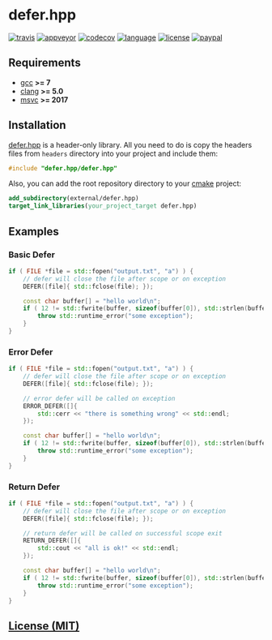 # defer.hpp

[![travis][badge.travis]][travis]
[![appveyor][badge.appveyor]][appveyor]
[![codecov][badge.codecov]][codecov]
[![language][badge.language]][language]
[![license][badge.license]][license]
[![paypal][badge.paypal]][paypal]

[badge.travis]: https://img.shields.io/travis/BlackMATov/defer.hpp/master.svg?logo=travis
[badge.appveyor]: https://img.shields.io/appveyor/ci/BlackMATov/defer-hpp/master.svg?logo=appveyor
[badge.codecov]: https://img.shields.io/codecov/c/github/BlackMATov/defer.hpp/master.svg?logo=codecov
[badge.language]: https://img.shields.io/badge/language-C%2B%2B17-yellow.svg
[badge.license]: https://img.shields.io/badge/license-MIT-blue.svg
[badge.paypal]: https://img.shields.io/badge/donate-PayPal-orange.svg?logo=paypal&colorA=00457C

[travis]: https://travis-ci.org/BlackMATov/defer.hpp
[appveyor]: https://ci.appveyor.com/project/BlackMATov/defer-hpp
[codecov]: https://codecov.io/gh/BlackMATov/defer.hpp
[language]: https://en.wikipedia.org/wiki/C%2B%2B17
[license]: https://en.wikipedia.org/wiki/MIT_License
[paypal]: https://www.paypal.me/matov

[defer]: https://github.com/BlackMATov/defer.hpp

## Requirements

- [gcc](https://www.gnu.org/software/gcc/) **>= 7**
- [clang](https://clang.llvm.org/) **>= 5.0**
- [msvc](https://visualstudio.microsoft.com/) **>= 2017**

## Installation

[defer.hpp][defer] is a header-only library. All you need to do is copy the headers files from `headers` directory into your project and include them:

```cpp
#include "defer.hpp/defer.hpp"
```

Also, you can add the root repository directory to your [cmake](https://cmake.org) project:

```cmake
add_subdirectory(external/defer.hpp)
target_link_libraries(your_project_target defer.hpp)
```

## Examples

### Basic Defer

```cpp
if ( FILE *file = std::fopen("output.txt", "a") ) {
    // defer will close the file after scope or on exception
    DEFER([file]{ std::fclose(file); });

    const char buffer[] = "hello world\n";
    if ( 12 != std::fwrite(buffer, sizeof(buffer[0]), std::strlen(buffer), file) ) {
        throw std::runtime_error("some exception");
    }
}
```

### Error Defer

```cpp
if ( FILE *file = std::fopen("output.txt", "a") ) {
    // defer will close the file after scope or on exception
    DEFER([file]{ std::fclose(file); });

    // error defer will be called on exception
    ERROR_DEFER([]{
        std::cerr << "there is something wrong" << std::endl;
    });

    const char buffer[] = "hello world\n";
    if ( 12 != std::fwrite(buffer, sizeof(buffer[0]), std::strlen(buffer), file) ) {
        throw std::runtime_error("some exception");
    }
}
```

### Return Defer

```cpp
if ( FILE *file = std::fopen("output.txt", "a") ) {
    // defer will close the file after scope or on exception
    DEFER([file]{ std::fclose(file); });

    // return defer will be called on successful scope exit
    RETURN_DEFER([]{
        std::cout << "all is ok!" << std::endl;
    });

    const char buffer[] = "hello world\n";
    if ( 12 != std::fwrite(buffer, sizeof(buffer[0]), std::strlen(buffer), file) ) {
        throw std::runtime_error("some exception");
    }
}
```

## [License (MIT)](./LICENSE.md)
